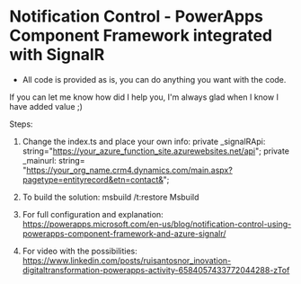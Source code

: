 # Notification Control - PowerApps Component Framework integrated with SignalR
- All code is provided as is, you can do anything you want with the code.

If you can let me know how did I help you, I'm always glad when I know I have added value ;)

Steps:

1) Change the index.ts and place your own info:
private _signalRApi: string="https://your_azure_function_site.azurewebsites.net/api";
private _mainurl: string=  "https://your_org_name.crm4.dynamics.com/main.aspx?pagetype=entityrecord&etn=contact&";

2) To build the solution:
msbuild /t:restore
Msbuild

3) For full configuration and explanation:
https://powerapps.microsoft.com/en-us/blog/notification-control-using-powerapps-component-framework-and-azure-signalr/

4) For video with the possibilities:
https://www.linkedin.com/posts/ruisantosnor_inovation-digitaltransformation-powerapps-activity-6584057433772044288-zTof


